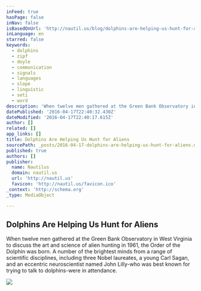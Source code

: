 ```yaml
---
inFeed: true
hasPage: false
inNav: false
isBasedOnUrl: 'http://nautil.us/blog/dolphins-are-helping-us-hunt-for-aliens'
inLanguage: en
starred: false
keywords:
  - dolphins
  - zipf
  - doyle
  - communication
  - signals
  - languages
  - slope
  - linguistic
  - seti
  - word
description: 'When twelve men gathered at the Green Bank Observatory in West Virginia to discuss the art and science of alien hunting in 1961, the Order of the Dolphin was born. A number of the brightest minds from a range of scientific disciplines, including three Nobel laureates, a young Carl Sagan, and an eccentric neuroscientist named John Lilly-who was best known for trying to talk to dolphins-were in attendance.'
datePublished: '2016-04-17T22:40:32.430Z'
dateModified: '2016-04-17T22:40:17.615Z'
author: []
related: []
app_links: []
title: Dolphins Are Helping Us Hunt for Aliens
sourcePath: _posts/2016-04-17-dolphins-are-helping-us-hunt-for-aliens.md
published: true
authors: []
publisher:
  name: Nautilus
  domain: nautil.us
  url: 'http://nautil.us'
  favicon: 'http://nautil.us/favicon.ico'
_context: 'http://schema.org'
_type: MediaObject

---
```

<article style=""><h1>Dolphins Are Helping Us Hunt for Aliens</h1><p>When twelve men gathered at the Green Bank Observatory in West Virginia to discuss the art and science of alien hunting in 1961, the Order of the Dolphin was born. A number of the brightest minds from a range of scientific disciplines, including three Nobel laureates, a young Carl Sagan, and an eccentric neuroscientist named John Lilly-who was best known for trying to talk to dolphins-were in attendance.</p><img src="https://s3-us-west-2.amazonaws.com/the-grid-img/p/dfe3b10529cabecf382adf2250a1d1bd66b0e702.jpg" /></article>